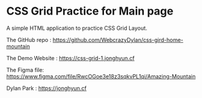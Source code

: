 # CSS Grid Practice for Main page

A simple HTML application to practice CSS Grid Layout.

The GitHub repo : https://github.com/WebcrazyDylan/css-gird-home-mountain

The Demo Website : https://css-grid-1.jonghyun.cf

The Figma file: https://www.figma.com/file/RwcOGoe3e18z3sqkvPL1qi/Amazing-Mountain

Dylan Park : https://jonghyun.cf
